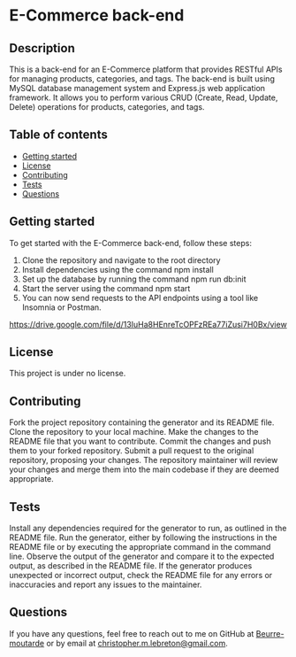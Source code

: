 # E-Commerce back-end

## Description

This is a back-end for an E-Commerce platform that provides RESTful APIs for managing products, categories, and tags. The back-end is built using MySQL database management system and Express.js web application framework. It allows you to perform various CRUD (Create, Read, Update, Delete) operations for products, categories, and tags.

## Table of contents

- [Getting started](#getting-started)
- [License](#license)
- [Contributing](#contributing)
- [Tests](#tests)
- [Questions](#questions)

## Getting started

To get started with the E-Commerce back-end, follow these steps:

1. Clone the repository and navigate to the root directory
2. Install dependencies using the command npm install
3. Set up the database by running the command npm run db:init
4. Start the server using the command npm start
5. You can now send requests to the API endpoints using a tool like Insomnia or Postman.


https://drive.google.com/file/d/13IuHa8HEnreTcOPFzREa77iZusi7H0Bx/view

## License

This project is under no license.
        
## Contributing

Fork the project repository containing the generator and its README file.
Clone the repository to your local machine.
Make the changes to the README file that you want to contribute.
Commit the changes and push them to your forked repository.
Submit a pull request to the original repository, proposing your changes.
The repository maintainer will review your changes and merge them into the main codebase if they are deemed appropriate.
        
## Tests

Install any dependencies required for the generator to run, as outlined in the README file.
Run the generator, either by following the instructions in the README file or by executing the appropriate command in the command line.
Observe the output of the generator and compare it to the expected output, as described in the README file.
If the generator produces unexpected or incorrect output, check the README file for any errors or inaccuracies and report any issues to the maintainer.
        
## Questions

If you have any questions, feel free to reach out to me on GitHub at [Beurre-moutarde](https://github.com/Beurre-moutarde) or by email at christopher.m.lebreton@gmail.com.
